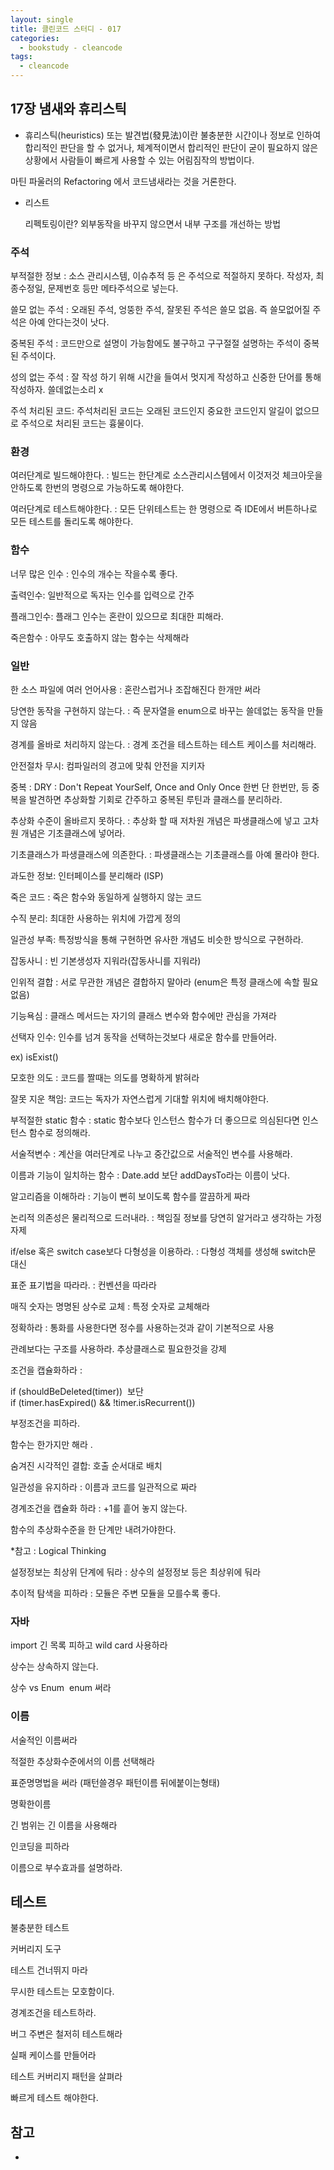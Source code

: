 ```yaml
---
layout: single
title: 클린코드 스터디 - 017
categories: 
  - bookstudy - cleancode
tags: 
  - cleancode
---
```


## 17장 냄새와 휴리스틱

- 휴리스틱(heuristics) 또는 발견법(發見法)이란 불충분한 시간이나 정보로 인하여 합리적인 판단을 할 수 없거나, 체계적이면서 합리적인 판단이 굳이 필요하지 않은 상황에서 사람들이 빠르게 사용할 수 있는 어림짐작의 방법이다.

마틴 파울러의 Refactoring 에서 코드냄새라는 것을 거론한다.

- 리스트
	
	리펙토링이란? 외부동작을 바꾸지 않으면서 내부 구조를 개선하는 방법
    

### 주석

부적절한 정보 : 소스 관리시스템, 이슈추적 등 은 주석으로 적절하지 못하다. 작성자, 최종수정일, 문제번호 등만 메타주석으로 넣는다.

쓸모 없는 주석 : 오래된 주석, 엉뚱한 주석, 잘못된 주석은 쓸모 없음. 즉 쓸모없어질 주석은 아예 안다는것이 낫다.

중복된 주석 : 코드만으로 설명이 가능함에도 불구하고 구구절절 설명하는 주석이 중복된 주석이다.

성의 없는 주석 : 잘 작성 하기 위해 시간을 들여서 멋지게 작성하고 신중한 단어를 통해 작성하자. 쓸데없는소리 x

주석 처리된 코드: 주석처리된 코드는 오래된 코드인지 중요한 코드인지 알길이 없으므로 주석으로 처리된 코드는 흉물이다.

### 환경

여러단계로 빌드해야한다. : 빌드는 한단계로 소스관리시스템에서 이것저것 체크아웃을 안하도록 한번의 명령으로 가능하도록 해야한다.

여러단계로 테스트해야한다. : 모든 단위테스트는 한 명령으로 즉 IDE에서 버튼하나로 모든 테스트를 돌리도록 해야한다.

### 함수

너무 많은 인수 : 인수의 개수는 작을수록 좋다.

출력인수: 일반적으로 독자는 인수를 입력으로 간주

플래그인수: 플래그 인수는 혼란이 있으므로 최대한 피해라.

죽은함수 : 아무도 호출하지 않는 함수는 삭제해라

### 일반

한 소스 파일에 여러 언어사용 : 혼란스럽거나 조잡해진다 한개만 써라

당연한 동작을 구현하지 않는다. : 즉 문자열을 enum으로 바꾸는 쓸데없는 동작을 만들지 않음

경계를 올바로 처리하지 않는다. : 경계 조건을 테스트하는 테스트 케이스를 처리해라.

안전절차 무시: 컴파일러의 경고에 맞춰 안전을 지키자

중복 : DRY : Don't Repeat YourSelf, Once and Only Once 한번 단 한번만, 등 중복을 발견하면 추상화할 기회로 간주하고 중복된 루틴과 클래스를 분리하라.

추상화 수준이 올바르지 못하다. : 추상화 할 때 저차원 개념은 파생클래스에 넣고 고차원 개념은 기초클래스에 넣어라.

기초클래스가 파생클래스에 의존한다. : 파생클래스는 기초클래스를 아예 몰라야 한다.

과도한 정보: 인터페이스를 분리해라 (ISP)

죽은 코드 : 죽은 함수와 동일하게 실행하지 않는 코드

수직 분리: 최대한 사용하는 위치에 가깝게 정의

일관성 부족: 특정방식을 통해 구현하면 유사한 개념도 비슷한 방식으로 구현하라.

잡동사니 : 빈 기본생성자 지워라(잡동사니를 지워라)

인위적 결합 : 서로 무관한 개념은 결합하지 말아라 (enum은 특정 클래스에 속할 필요 없음)

기능욕심 : 클래스 메서드는 자기의 클래스 변수와 함수에만 관심을 가져라

선택자 인수: 인수를 넘겨 동작을 선택하는것보다 새로운 함수를 만들어라.

ex) isExist() 

모호한 의도 : 코드를 짤때는 의도를 명확하게 밝혀라

잘못 지운 책임: 코드는 독자가 자연스럽게 기대할 위치에 배치해야한다.

부적절한 static 함수 : static 함수보다 인스턴스 함수가 더 좋으므로 의심된다면 인스턴스 함수로 정의해라.

서술적변수 : 계산을 여러단계로 나누고 중간값으로 서술적인 변수를 사용해라.

이름과 기능이 일치하는 함수 : Date.add 보단 addDaysTo라는 이름이 낫다.

알고리즘을 이해하라 : 기능이 뻔히 보이도록 함수를 깔끔하게 짜라

논리적 의존성은 물리적으로 드러내라. : 책임질 정보를 당연히 알거라고 생각하는 가정 자제

if/else 혹은 switch case보다 다형성을 이용하라. : 다형성 객체를 생성해 switch문 대신

표준 표기법을 따라라. : 컨벤션을 따라라

매직 숫자는 명명된 상수로 교체 : 특정 숫자로 교체해라

정확하라 : 통화를 사용한다면 정수를 사용하는것과 같이 기본적으로 사용

관례보다는 구조를 사용하라. 추상클래스로 필요한것을 강제

조건을 캡슐화하라 :

if (shouldBeDeleted(timer))  보단if (timer.hasExpired() && !timer.isRecurrent())

부정조건을 피하라.

함수는 한가지만 해라 .

숨겨진 시각적인 결합: 호출 순서대로 배치

일관성을 유지하라 : 이름과 코드를 일관적으로 짜라

경계조건을 캡슐화 하라 : +1를 흩어 놓지 않는다.

함수의 추상화수준을 한 단계만 내려가야한다.

*참고 : Logical Thinking

설정정보는 최상위 단계에 둬라 : 상수의 설정정보 등은 최상위에 둬라

추이적 탐색을 피하라 : 모듈은 주변 모듈을 모를수록 좋다.

### 자바

import 긴 목록 피하고 wild card 사용하라

상수는 상속하지 않는다.

상수 vs Enum  enum 써라

### 이름

서술적인 이름써라

적절한 추상화수준에서의 이름 선택해라

표준명명법을 써라 (패턴쓸경우 패턴이름 뒤에붙이는형태)

명확한이름

긴 범위는 긴 이름을 사용해라

인코딩을 피하라

이름으로 부수효과를 설명하라.

## 테스트

불충분한 테스트

커버리지 도구

테스트 건너뛰지 마라

무시한 테스트는 모호함이다.

경계조건을 테스트하라.

버그 주변은 철저히 테스트해라

실패 케이스를 만들어라

테스트 커버리지 패턴을 살펴라

빠르게 테스트 해야한다.

## 참고
- 

